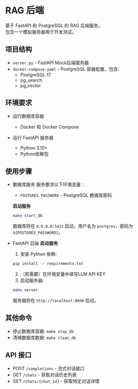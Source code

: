 # RAG 后端

基于 FastAPI 和 PostgreSQL 的 RAG 后端服务。   
包含一个模拟服务器用于开发测试。

## 项目结构

- `server.py` - FastAPI Mock后端服务器
- `docker-compose.yaml` - PostgreSQL 容器配置，包含:
  - PostgreSQL 17
  - pg_search
  - pg_vector

## 环境要求

- 运行数据库容器
    - Docker 和 Docker Compose

- 运行 FastAPI 服务器
    - Python 3.10+
    - Python依赖包

## 使用步骤

- 数据库服务
    服务要求以下环境变量：
    - `POSTGRES_PASSWORD` - PostgreSQL 数据库密码

    
    **启动服务**
    ```bash
    make start_db
    ```

    数据库将在 `0.0.0.0:5432` 启动，用户名为 `postgres`，密码为 `${POSTGRES_PASSWORD}`。


- FastAPI 后端
    **启动服务**
    1. 安装 Python 依赖:
    ```bash
    pip install -r requirements.txt
    ```
    2. （若需要）在环境变量中填写LLM API KEY
    3. 启动服务器:
    ```bash
    make server
    ```

    服务器将在 `http://localhost:8000` 启动。

## 其他命令

- 停止数据库容器: `make stop_db`
- 清理数据库数据: `make clean_db`

## API 接口

- POST `/completions` - 流式对话接口
- GET `/chats` - 获取对话历史列表
- GET `/chats/{chat_id}` - 获取特定对话详情